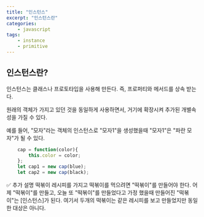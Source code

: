 ```yaml
--- 
title: "인스턴스" 
excerpt: "인스턴스란"
categories: 
    - javascript
tags: 
    - instance
    - primitive
--- 
```

## 인스턴스란?

인스턴스는 클래스나 프로토타입을 사용해 만든다.
즉, 프로퍼티와 메서드를 상속 받는다.

원래의 객체가 가지고 있던 것을 동일하게 사용하면서, 거기에 확장시켜 추가된 개별속성을 가질 수 있다.

예를 들어, "모자"라는 객체의 인스턴스로 "모자1"을 생성했을때 "모자1"은 "파란 모자"가 될 수 있다.

```javascript
    cap = function(color){
        this.color = color;
    };
    let cap1 = new cap(blue);
    let cap2 = new cap(black);
```

✅ 추가 설명
떡볶이 레시피를 가지고 떡볶이를 먹으려면 "떡볶이"를 만들어야 한다. 
어제 "떡볶이"를 만들고, 오늘 또 "떡볶이"를 만들었다고 가정 했을때 만들어진 "떡볶이"는 [인스턴스]가 된다.
여기서 두개의 떡볶이는 같은 레시피를 보고 만들었지만 동일한 대상은 아니다.



